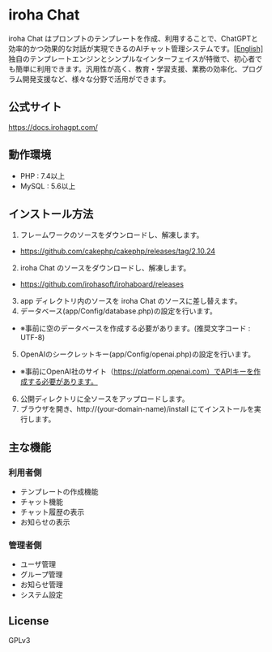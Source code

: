 # iroha Chat
iroha Chat はプロンプトのテンプレートを作成、利用することで、ChatGPTと効率的かつ効果的な対話が実現できるのAIチャット管理システムです。[[English]](/README.en.md)
独自のテンプレートエンジンとシンプルなインターフェイスが特徴で、初心者でも簡単に利用できます。汎用性が高く、教育・学習支援、業務の効率化、プログラム開発支援など、様々な分野で活用ができます。

## 公式サイト
https://docs.irohagpt.com/

## 動作環境
* PHP : 7.4以上
* MySQL : 5.6以上

## インストール方法
1. フレームワークのソースをダウンロードし、解凍します。
 - https://github.com/cakephp/cakephp/releases/tag/2.10.24
2. iroha Chat のソースをダウンロードし、解凍します。
 - https://github.com/irohasoft/irohaboard/releases
3. app ディレクトリ内のソースを iroha Chat のソースに差し替えます。
4. データベース(app/Config/database.php)の設定を行います。
 - ※事前に空のデータベースを作成する必要があります。(推奨文字コード : UTF-8)
5. OpenAIのシークレットキー(app/Config/openai.php)の設定を行います。
 - ※事前にOpenAI社のサイト（https://platform.openai.com）でAPIキーを作成する必要があります。
6. 公開ディレクトリに全ソースをアップロードします。
7. ブラウザを開き、http://(your-domain-name)/install にてインストールを実行します。

## 主な機能
### 利用者側
* テンプレートの作成機能
* チャット機能
* チャット履歴の表示
* お知らせの表示

### 管理者側
* ユーザ管理
* グループ管理
* お知らせ管理
* システム設定

## License
GPLv3
